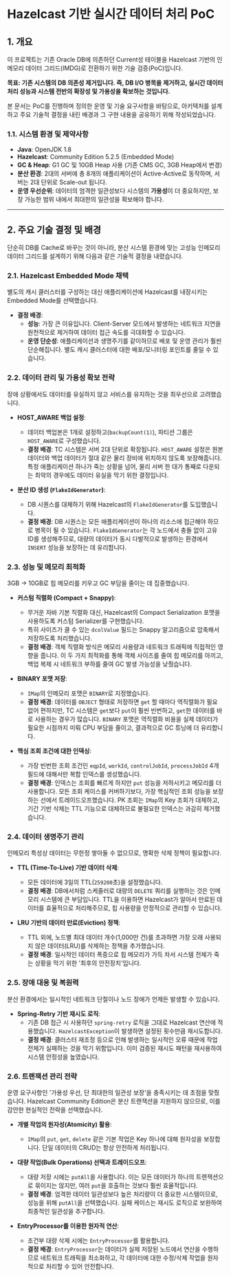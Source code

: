 # Hazelcast 기반 실시간 데이터 처리 PoC

## 1. 개요

이 프로젝트는 기존 Oracle DB에 의존하던 Current성 테이블을 Hazelcast 기반의 인메모리 데이터 그리드(IMDG)로 전환하기 위한 기술 검증(PoC)입니다.

**목표: 기존 시스템의 DB 의존성 제거입니다. 즉, DB I/O 병목을 제거하고, 실시간 데이터 처리 성능과 시스템 전반의 확장성 및 가용성을 확보하는 것입니다.**

본 문서는 PoC를 진행하며 정의한 운영 및 기술 요구사항을 바탕으로, 아키텍처를 설계하고 주요 기술적 결정을 내린 배경과 그 구현 내용을 공유하기 위해 작성되었습니다.

### 1.1. 시스템 환경 및 제약사항
*  **Java**: OpenJDK 1.8
*  **Hazelcast**: Community Edition 5.2.5 (Embedded Mode)
* **GC & Heap**: G1 GC 및 10GB Heap 사용 (기존 CMS GC, 3GB Heap에서 변경)
* **분산 환경**: 2대의 서버에 총 8개의 애플리케이션이 Active-Active로 동작하며, 서버는 2대 단위로 Scale-out 됩니다.
* **운영 우선순위**: 데이터의 엄격한 일관성보다 시스템의 **가용성**이 더 중요하지만, 보장 가능한 범위 내에서 최대한의 일관성을 확보해야 합니다.

---

## 2. 주요 기술 결정 및 배경

단순히 DB를 Cache로 바꾸는 것이 아니라, 분산 시스템 환경에 맞는 고성능 인메모리 데이터 그리드를 설계하기 위해 다음과 같은 기술적 결정을 내렸습니다.

### 2.1. Hazelcast Embedded Mode 채택

별도의 캐시 클러스터를 구성하는 대신 애플리케이션에 Hazelcast를 내장시키는 Embedded Mode를 선택했습니다.

* **결정 배경**:
    * **성능**: 가장 큰 이유입니다. Client-Server 모드에서 발생하는 네트워크 지연을 원천적으로 제거하여 데이터 접근 속도를 극대화할 수 있습니다.
    * **운영 단순성**: 애플리케이션과 생명주기를 같이하므로 배포 및 운영 관리가 훨씬 단순해집니다. 별도 캐시 클러스터에 대한 배포/모니터링 포인트를 줄일 수 있습니다.

### 2.2. 데이터 관리 및 가용성 확보 전략

장애 상황에서도 데이터를 유실하지 않고 서비스를 유지하는 것을 최우선으로 고려했습니다.

* **HOST_AWARE 백업 설정**:
    * 데이터 백업본은 1개로 설정하고(`backupCount(1)`), 파티션 그룹은 `HOST_AWARE`로 구성했습니다.
    * **결정 배경**: TC 시스템은 서버 2대 단위로 확장됩니다. `HOST_AWARE` 설정은 원본 데이터와 백업 데이터가 절대 같은 물리 장비에 위치하지 않도록 보장해줍니다. 특정 애플리케이션 하나가 죽는 상황을 넘어, 물리 서버 한 대가 통째로 다운되는 최악의 경우에도 데이터 유실을 막기 위한 결정입니다.

* **분산 ID 생성 (`FlakeIdGenerator`)**:
    * DB 시퀀스를 대체하기 위해 Hazelcast의 `FlakeIdGenerator`를 도입했습니다.
    * **결정 배경**: DB 시퀀스는 모든 애플리케이션이 하나의 리소스에 접근해야 하므로 병목이 될 수 있습니다. `FlakeIdGenerator`는 각 노드에서 충돌 없이 고유 ID를 생성해주므로, 대량의 데이터가 동시 다발적으로 발생하는 환경에서 `INSERT` 성능을 보장하는 데 유리합니다.

### 2.3. 성능 및 메모리 최적화

3GB → 10GB로 힙 메모리를 키우고 GC 부담을 줄이는 데 집중했습니다.

* **커스텀 직렬화 (Compact + Snappy)**:
    * 무거운 자바 기본 직렬화 대신, Hazelcast의 Compact Serialization 포맷을 사용하도록 커스텀 Serializer를 구현했습니다.
    * 특히 사이즈가 클 수 있는 `dcolValue` 필드는 Snappy 알고리즘으로 압축해서 저장하도록 처리했습니다.
    * **결정 배경**: 객체 직렬화 방식은 메모리 사용량과 네트워크 트래픽에 직접적인 영향을 줍니다. 이 두 가지 최적화를 통해 객체 사이즈를 줄여 힙 메모리를 아끼고, 백업 복제 시 네트워크 부하를 줄여 GC 발생 가능성을 낮췄습니다.

* **BINARY 포맷 저장**:
    * `IMap`의 인메모리 포맷은 `BINARY`로 지정했습니다.
    * **결정 배경**: 데이터를 `OBJECT` 형태로 저장하면 `get` 할 때마다 역직렬화가 필요 없어 편하지만, TC 시스템은 `get`보다 `put`이 훨씬 빈번하고, `get`한 데이터를 바로 사용하는 경우가 많습니다. `BINARY` 포맷은 역직렬화 비용을 실제 데이터가 필요한 시점까지 미뤄 CPU 부담을 줄이고, 결과적으로 GC 튜닝에 더 유리합니다.

* **핵심 조회 조건에 대한 인덱싱**:
    * 가장 빈번한 조회 조건인 `eqpId`, `workId`, `controlJobId`, `processJobId` 4개 필드에 대해서만 복합 인덱스를 생성했습니다.
    * **결정 배경**: 인덱스는 조회를 빠르게 하지만 `put` 성능을 저하시키고 메모리를 더 사용합니다. 모든 조회 케이스를 커버하기보다, 가장 핵심적인 조회 성능을 보장하는 선에서 트레이드오프했습니다. PK 조회는 `IMap`의 Key 조회가 대체하고, 기간 기반 삭제는 TTL 기능으로 대체하므로 불필요한 인덱스는 과감히 제거했습니다.

### 2.4. 데이터 생명주기 관리

인메모리 특성상 데이터는 무한정 쌓아둘 수 없으므로, 명확한 삭제 정책이 필요합니다.

* **TTL (Time-To-Live) 기반 데이터 삭제**:
    * 모든 데이터에 3일의 TTL(`259200`초)을 설정했습니다.
    * **결정 배경**: DB에서처럼 스케줄러로 대량의 `DELETE` 쿼리를 실행하는 것은 인메모리 시스템에 큰 부담입니다. TTL을 이용하면 Hazelcast가 알아서 만료된 데이터를 효율적으로 처리해주므로, 힙 사용량을 안정적으로 관리할 수 있습니다.

* **LRU 기반의 데이터 만료(Eviction) 정책**:
    * TTL 외에, 노드별 최대 데이터 개수(1,000만 건)를 초과하면 가장 오래 사용되지 않은 데이터(LRU)를 삭제하는 정책을 추가했습니다.
    * **결정 배경**: 일시적인 데이터 폭증으로 힙 메모리가 가득 차서 시스템 전체가 죽는 상황을 막기 위한 '최후의 안전장치'입니다.

### 2.5. 장애 대응 및 복원력

분산 환경에서는 일시적인 네트워크 단절이나 노드 장애가 언제든 발생할 수 있습니다.

* **Spring-Retry 기반 재시도 로직**:
    * 기존 DB 접근 시 사용하던 `spring-retry` 로직을 그대로 Hazelcast 연산에 적용했습니다. `HazelcastException`이 발생하면 설정된 횟수만큼 재시도합니다.
    * **결정 배경**: 클러스터 재조정 등으로 인해 발생하는 일시적인 오류 때문에 작업 전체가 실패하는 것을 막기 위함입니다. 이미 검증된 재시도 패턴을 재사용하여 시스템 안정성을 높였습니다.

### 2.6. 트랜잭션 관리 전략

운영 요구사항인 '가용성 우선, 단 최대한의 일관성 보장'을 충족시키는 데 초점을 맞췄습니다. Hazelcast Community Edition은 분산 트랜잭션을 지원하지 않으므로, 이를 감안한 현실적인 전략을 선택했습니다.

* **개별 작업의 원자성(Atomicity) 활용**:
    * `IMap`의 `put`, `get`, `delete` 같은 기본 작업은 Key 하나에 대해 원자성을 보장합니다. 단일 데이터의 CRUD는 항상 안전하게 처리됩니다.

* **대량 작업(Bulk Operations) 선택과 트레이드오프**:
    * 대량 저장 시에는 `putAll`을 사용합니다. 이는 모든 데이터가 하나의 트랜잭션으로 묶이지는 않지만, 여러 `put`을 호출하는 것보다 훨씬 효율적입니다.
    * **결정 배경**: 엄격한 데이터 일관성보다 높은 처리량이 더 중요한 시스템이므로, 성능을 위해 `putAll`을 선택했습니다. 실패 케이스는 재시도 로직으로 보완하여 최종적인 일관성을 추구합니다.

* **EntryProcessor를 이용한 원자적 연산**:
    * 조건부 대량 삭제 시에는 `EntryProcessor`를 활용합니다.
    * **결정 배경**: `EntryProcessor`는 데이터가 실제 저장된 노드에서 연산을 수행하므로 네트워크 트래픽을 최소화하고, 각 데이터에 대한 수정/삭제 작업을 원자적으로 처리할 수 있어 안전합니다.
